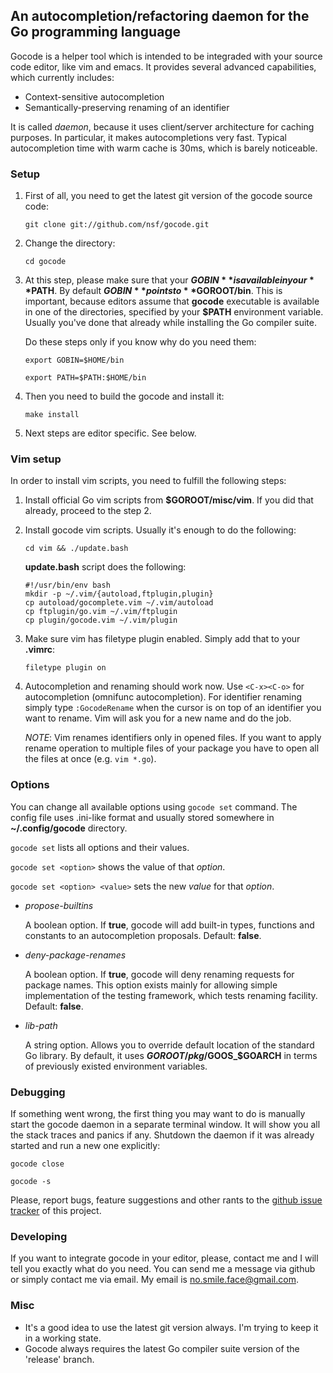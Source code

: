 ## An autocompletion/refactoring daemon for the Go programming language

Gocode is a helper tool which is intended to be integraded with your source code editor, like vim and emacs. It provides several advanced capabilities, which currently includes:

 - Context-sensitive autocompletion
 - Semantically-preserving renaming of an identifier

It is called *daemon*, because it uses client/server architecture for caching purposes. In particular, it makes autocompletions very fast. Typical autocompletion time with warm cache is 30ms, which is barely noticeable.

### Setup

 1. First of all, you need to get the latest git version of the gocode source code: 
    
    `git clone git://github.com/nsf/gocode.git`

 2. Change the directory:

    `cd gocode`

 3. At this step, please make sure that your **$GOBIN** is available in your **$PATH**. By default **$GOBIN** points to **$GOROOT/bin**. This is important, because editors assume that **gocode** executable is available in one of the directories, specified by your **$PATH** environment variable. Usually you've done that already while installing the Go compiler suite.

    Do these steps only if you know why do you need them:

    `export GOBIN=$HOME/bin`

    `export PATH=$PATH:$HOME/bin`

 4. Then you need to build the gocode and install it:

    `make install`

 5. Next steps are editor specific. See below.

### Vim setup

In order to install vim scripts, you need to fulfill the following steps:

 1. Install official Go vim scripts from **$GOROOT/misc/vim**. If you did that already, proceed to the step 2.

 2. Install gocode vim scripts. Usually it's enough to do the following:

    `cd vim && ./update.bash`

    **update.bash** script does the following:

		#!/usr/bin/env bash
		mkdir -p ~/.vim/{autoload,ftplugin,plugin}
		cp autoload/gocomplete.vim ~/.vim/autoload
		cp ftplugin/go.vim ~/.vim/ftplugin
		cp plugin/gocode.vim ~/.vim/plugin

 3. Make sure vim has filetype plugin enabled. Simply add that to your **.vimrc**:

    `filetype plugin on`

 4. Autocompletion and renaming should work now. Use `<C-x><C-o>` for autocompletion (omnifunc autocompletion). For identifier renaming simply type `:GocodeRename` when the cursor is on top of an identifier you want to rename. Vim will ask you for a new name and do the job.

    *NOTE*: Vim renames identifiers only in opened files. If you want to apply rename operation to multiple files of your package you have to open all the files at once (e.g. `vim *.go`).

### Options

You can change all available options using `gocode set` command. The config file uses .ini-like format and usually stored somewhere in **~/.config/gocode** directory.

`gocode set` lists all options and their values.

`gocode set <option>` shows the value of that *option*.

`gocode set <option> <value>` sets the new *value* for that *option*.

 - *propose-builtins*

   A boolean option. If **true**, gocode will add built-in types, functions and constants to an autocompletion proposals. Default: **false**.

 - *deny-package-renames*

   A boolean option. If **true**, gocode will deny renaming requests for package names. This option exists mainly for allowing simple implementation of the testing framework, which tests renaming facility. Default: **false**.

 - *lib-path*

   A string option. Allows you to override default location of the standard Go library. By default, it uses **$GOROOT/pkg/$GOOS_$GOARCH** in terms of previously existed environment variables.

### Debugging

If something went wrong, the first thing you may want to do is manually start the gocode daemon in a separate terminal window. It will show you all the stack traces and panics if any. Shutdown the daemon if it was already started and run a new one explicitly:

`gocode close`

`gocode -s`

Please, report bugs, feature suggestions and other rants to the [github issue tracker](http://github.com/nsf/gocode/issues) of this project.

### Developing

If you want to integrate gocode in your editor, please, contact me and I will tell you exactly what do you need. You can send me a message via github or simply contact me via email. My email is no.smile.face@gmail.com.

### Misc

 - It's a good idea to use the latest git version always. I'm trying to keep it in a working state.
 - Gocode always requires the latest Go compiler suite version of the 'release' branch.
